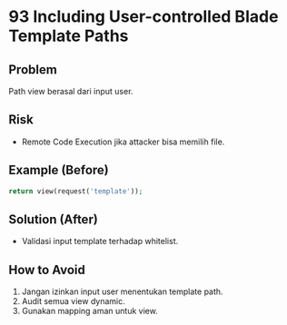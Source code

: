 # 93 Including User-controlled Blade Template Paths

## Problem
Path view berasal dari input user.

## Risk
- Remote Code Execution jika attacker bisa memilih file.

## Example (Before)
```php
return view(request('template'));
```

## Solution (After)
- Validasi input template terhadap whitelist.

## How to Avoid
1. Jangan izinkan input user menentukan template path.
2. Audit semua view dynamic.
3. Gunakan mapping aman untuk view.
